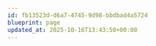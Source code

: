 ```yaml
---
id: fb13523d-d6a7-4745-9d98-bbdbad4a5724
blueprint: page
updated_at: 2025-10-16T13:43:50+00:00
---
```

